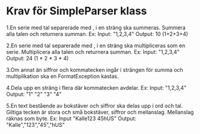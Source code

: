 # Krav för SimpleParser klass
1.En serie med tal separerade med , i en sträng ska summeras.
  Summera alla talen och returnera summan. Ex: Input: "1,2,3,4"   Output: 10  (1+2+3+4)

2.En serie med tal separerade med , i en sträng ska multipliceras som en serie.
  Multiplicera alla talen och returnera summan. Ex: Input: "1,2,3,4"   Output: 24 (1 * 2 * 3 * 4)

3.Om annat än siffror och kommatecken ingår i strängen för summa och multiplikation ska en FormatException kastas.

4.Dela upp en sträng i flera där kommatecken avdelar. 
  Ex: Input: "1,2,3,4"   Output: "1" "2" "3" "4"

5.En text bestående av bokstäver och siffror ska delas upp i ord och tal.
  Giltiga tecken är stora och små bokstäver, siffror och mellanslag. Mellanslag räknas som byte.
  Ex: Input "Kalle123 45hUS"  Output: "Kalle","123","45","hUS"
